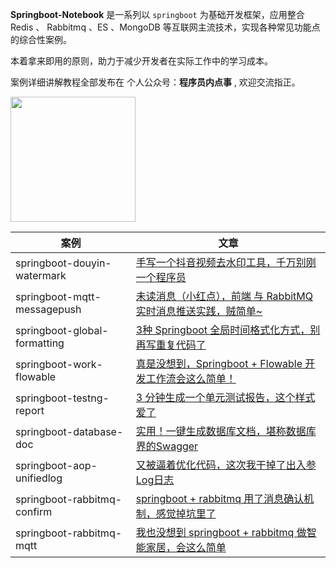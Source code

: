 **Springboot-Notebook** 是一系列以 `springboot` 为基础开发框架，应用整合 Redis 、 Rabbitmq 、ES 、MongoDB 等互联网主流技术，实现各种常见功能点的综合性案例。

本着拿来即用的原则，助力于减少开发者在实际工作中的学习成本。

案例详细讲解教程全部发布在 个人公众号：**程序员内点事** , 欢迎交流指正。


<img src='https://raw.githubusercontent.com/chengxy-nds/Springboot-Notebook/master/gonghao.jpg' width="200" height="200">

| 案例 | 文章 |
|--|--|
|  springboot-douyin-watermark |  [手写一个抖音视频去水印工具，千万别刚一个程序员](https://mp.weixin.qq.com/s/Cq6_oQdHqr5_zsBc68Xn5Q)|
|  springboot-mqtt-messagepush |  [未读消息（小红点），前端 与 RabbitMQ 实时消息推送实践，贼简单~](https://mp.weixin.qq.com/s/U-fUGr9i1MVa4PoVyiDFCg)|
|  springboot-global-formatting |  [3种 Springboot 全局时间格式化方式，别再写重复代码了](https://mp.weixin.qq.com/s/MeDfnL__jdEq7Yi48vg_vA)|
|  springboot-work-flowable |  [真是没想到，Springboot + Flowable 开发工作流会这么简单！](https://mp.weixin.qq.com/s/hXS9HirRnhYRMIwd4GVeIQ)|
|  springboot-testng-report |  [3 分钟生成一个单元测试报告，这个样式爱了](https://mp.weixin.qq.com/s/5IW76pMMxRtVF-ewmp1PGw)|
|  springboot-database-doc |  [实用！一键生成数据库文档，堪称数据库界的Swagger](https://mp.weixin.qq.com/s/nqxWD85XdhR1AHAa2ql65A)|
|  springboot-aop-unifiedlog |  [又被逼着优化代码，这次我干掉了出入参 Log日志](https://mp.weixin.qq.com/s/hZ7KiFyeDMRCPUoNlCXO6w)|
|  springboot-rabbitmq-confirm |  [springboot + rabbitmq 用了消息确认机制，感觉掉坑里了](https://mp.weixin.qq.com/s/me1bfFwzQDAn7EDOgoR65g)|
|  springboot-rabbitmq-mqtt |  [我也没想到 springboot + rabbitmq 做智能家居，会这么简单](https://mp.weixin.qq.com/s/udFE6k9pPetIWsa6KeErrA)|



